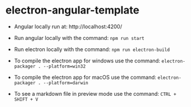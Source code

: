 # electron-angular-template

- Angular locally run at: http://localhost:4200/

- Run angular locally with the command: ```npm run start```

- Run electron locally with the command: ```npm run electron-build```

- To compile the electron app for windows use the command: ```electron-packager . --platform=win32```

- To compile the electron app for macOS use the command: ```electron-packager . --platform=darwin```

- To see a markdown file in preview mode use the command: ```CTRL + SHIFT + V```